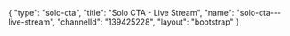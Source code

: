 {
    "type": "solo-cta",
    "title": "Solo CTA - Live Stream",
    "name": "solo-cta---live-stream",
    "channelId": "139425228",
    "layout": "bootstrap"
}